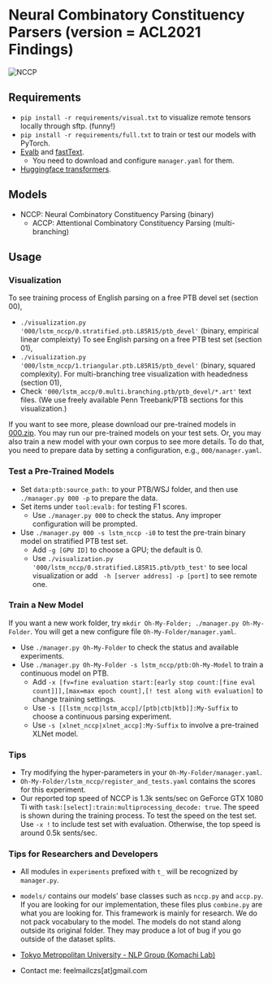 # Neural Combinatory Constituency Parsers (version = ACL2021 Findings)

![NCCP](000/figures/nccp.gif)

## Requirements
- `pip install -r requirements/visual.txt` to visualize remote tensors locally through sftp. (funny!)
- `pip install -r requirements/full.txt` to train or test our models with PyTorch.
- [Evalb](https://nlp.cs.nyu.edu/evalb/) and [fastText](https://fasttext.cc/).
  - You need to download and configure `manager.yaml` for them.
- [Huggingface transformers](https://github.com/huggingface/transformers).

## Models
- NCCP: Neural Combinatory Constituency Parsing (binary)
  - ACCP: Attentional Combinatory Constituency Parsing (multi-branching)

## Usage

### Visualization
To see training process of English parsing on a free PTB devel set (section 00),
- `./visualization.py '000/lstm_nccp/0.stratified.ptb.L85R15/ptb_devel'` (binary, empirical linear compleixty)
To see English parsing on a free PTB test set (section 01),
- `./visualization.py '000/lstm_nccp/1.triangular.ptb.L85R15/ptb_devel'` (binary, squared complexity).
For multi-branching tree visualization with headedness (section 01),
- Check `'000/lstm_accp/0.multi.branching.ptb/ptb_devel/*.art'` text files.
(We use freely available Penn Treebank/PTB sections for this visualization.)

If you want to see more, please download our pre-trained models in [000.zip](http://cl.sd.tmu.ac.jp/~zchen/000.zip).
You may run our pre-trained models on your test sets.
Or, you may also train a new model with your own corpus to see more details.
To do that, you need to prepare data by setting a configuration, e.g., `000/manager.yaml`.

### Test a Pre-Trained Models
- Set `data:ptb:source_path:` to your PTB/WSJ folder, and then use `./manager.py 000 -p` to prepare the data.
- Set items under `tool:evalb:` for testing F1 scores.
  - Use `./manager.py 000` to check the status. Any improper configuration will be prompted.
- Use `./manager.py 000 -s lstm_nccp -i0` to test the pre-train binary model on stratified PTB test set.
  - Add `-g [GPU ID]` to choose a GPU; the default is 0.
  - Use `./visualization.py '000/lstm_nccp/0.stratified.L85R15.ptb/ptb_test'` to see local visualization or add ` -h [server address] -p [port]` to see remote one.

### Train a New Model
If you want a new work folder, try `mkdir Oh-My-Folder; ./manager.py Oh-My-Folder`. You will get a new configure file `Oh-My-Folder/manager.yaml`.
- Use `./manager.py Oh-My-Folder` to check the status and available experiments.
- Use `./manager.py Oh-My-Folder -s lstm_nccp/ptb:Oh-My-Model` to train a continuous model on PTB.
  - Add `-x [fv=fine evaluation start:[early stop count:[fine eval count]]],[max=max epoch count],[! test along with evaluation]` to change training settings.
  - Use `-s [[lstm_nccp|lstm_accp]/[ptb|ctb|ktb]]:My-Suffix` to choose a continuous parsing experiment.
  - Use `-s [xlnet_nccp|xlnet_accp]:My-Suffix` to involve a pre-trained XLNet model.

### Tips
- Try modifying the hyper-parameters in your `Oh-My-Folder/manager.yaml`.
- `Oh-My-Folder/lstm_nccp/register_and_tests.yaml` contains the scores for this experiment.
- Our reported top speed of NCCP is 1.3k sents/sec on GeForce GTX 1080 Ti with `task:[select]:train:multiprocessing_decode: true`. The speed is shown during the training process. To test the speed on the test set. Use `-x !` to include test set with evaluation. Otherwise, the top speed is around 0.5k sents/sec.

### Tips for Researchers and Developers
- All modules in `experiments` prefixed with `t_` will be recognized by `manager.py`.
- `models/` contains our models' base classes such as `nccp.py` and `accp.py`.
  If you are looking for our implementation, these files plus `combine.py` are what you are looking for.
This framework is mainly for research. We do not pack vocabulary to the model.
The models do not stand along outside its original folder.
They may produce a lot of bug if you go outside of the dataset splits.

- [Tokyo Metropolitan University - NLP Group (Komachi Lab)](http://cl.sd.tmu.ac.jp/en/)
- Contact me: feelmailczs[at]gmail.com
